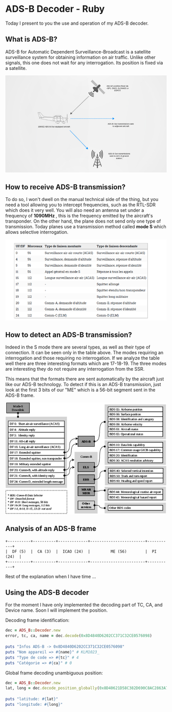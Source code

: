 # ADS-B Decoder - Ruby

Today I present to you the use and operation of my ADS-B decoder. 

## What is ADS-B?

ADS-B for Automatic Dependent Surveillance-Broadcast is a satellite surveillance system for obtaining information on air traffic. Unlike other signals, this one does not wait for any interrogation. Its position is fixed via a satellite. 

![](explained.jpg)

## How to receive ADS-B transmission?

To do so, I won't dwell on the manual technical side of the thing, but you need a tool allowing you to intercept frequencies, such as the RTL-SDR which does it very well. You will also need an antenna set under a frequency of <b> 1090MHz </b>, this is the frequency emitted by the aircraft's transponder. On the other hand, the plane does not send only one type of transmission. Today planes use a transmission method called <b> mode S </b> which allows selective interrogation. 

![](modes.png)

## How to detect an ADS-B transmission?

Indeed in the S mode there are several types, as well as their type of connection. It can be seen only in the table above. The modes requiring an interrogation and those requiring no interrogation. If we analyze the table well there are three interesting formats which are 17-18-19.
The three modes are interesting they do not require any interrogation from the SSR.

This means that the formats there are sent automatically by the aircraft just like our ADS-B technology. To detect if this is an ADS-B transmission, just look at the first 3 bits of our "ME" which is a 56-bit segment sent in the ADS-B frame. 

![](adsbmode.png)

## Analysis of an ADS-B frame 

```
+----------+----------+-------------+------------------------+-----------+
|  DF (5)  |  CA (3)  |  ICAO (24)  |         ME (56)        |  PI (24)  |
+----------+----------+-------------+------------------------+-----------+
```

Rest of the explanation when I have time ... 

## Using the ADS-B decoder

For the moment I have only implemented the decoding part of TC, CA, and Device name. Soon I will implement the position.

Decoding frame identification: 

```ruby
dec = ADS_B::Decoder.new
error, tc, ca, name = dec.decode(0x8D4840D6202CC371C32CE0576098)

puts "Infos ADS-B -> 0x8D4840D6202CC371C32CE0576098"
puts "Nom appareil => #{name}" # KLM1023_
puts "Type de code => #{tc}" # 4
puts "Catégorie => #{ca}" # 0
```

Global frame decoding unambiguous position: 

```ruby
dec = ADS_B::Decoder.new
lat, long = dec.decode_position_globally(0x8D40621D58C382D690C8AC2863A7, 0x8D40621D58C386435CC412692AD6)

puts "latitude: #{lat}"
puts "longitude: #{long}"
```
